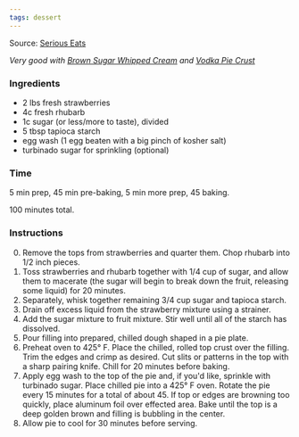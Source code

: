 ```yaml
---
tags: dessert
---
```


Source: [Serious Eats](https://www.seriouseats.com)

_Very good with [Brown Sugar Whipped Cream](/recipes/brown-sugar-whipped-cream.html) and [Vodka Pie Crust](/recipes/vodka-pie-crust.html)_

### Ingredients
* 2 lbs fresh strawberries
* 4c fresh rhubarb
* 1c sugar (or less/more to taste), divided
* 5 tbsp tapioca starch
* egg wash (1 egg beaten with a big pinch of kosher salt)
* turbinado sugar for sprinkling (optional)

### Time

5 min prep, 45 min pre-baking, 5 min more prep, 45 baking.

100 minutes total.

### Instructions
0. Remove the tops from strawberries and quarter them. Chop rhubarb into 1/2 inch pieces.
0. Toss strawberries and rhubarb together with 1/4 cup of sugar, and allow them to macerate (the sugar will begin to break down the fruit, releasing some liquid) for 20 minutes.
0. Separately, whisk together remaining 3/4 cup sugar and tapioca starch.
0. Drain off excess liquid from the strawberry mixture using a strainer.
0. Add the sugar mixture to fruit mixture. Stir well until all of the starch has dissolved.
0. Pour filling into prepared, chilled dough shaped in a pie plate.
0. Preheat oven to 425° F. Place the chilled, rolled top crust over the filling. Trim the edges and crimp as desired. Cut slits or patterns in the top with a sharp pairing knife. Chill for 20 minutes before baking.
0. Apply egg wash to the top of the pie and, if you'd like, sprinkle with turbinado sugar. Place chilled pie into a 425° F oven. Rotate the pie every 15 minutes for a total of about 45. If top or edges are browning too quickly, place aluminum foil over effected area. Bake until the top is a deep golden brown and filling is bubbling in the center.
0. Allow pie to cool for 30 minutes before serving.